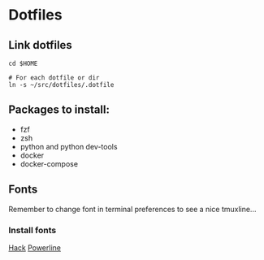 # Dotfiles

## Link dotfiles

```
cd $HOME

# For each dotfile or dir
ln -s ~/src/dotfiles/.dotfile
```

## Packages to install:

* fzf
* zsh
* python and python dev-tools
* docker
* docker-compose

## Fonts

Remember to change font in terminal preferences to see a nice tmuxline...

### Install fonts
[Hack](https://github.com/chrissimpkins/Hack)
[Powerline](https://github.com/powerline/fonts)

